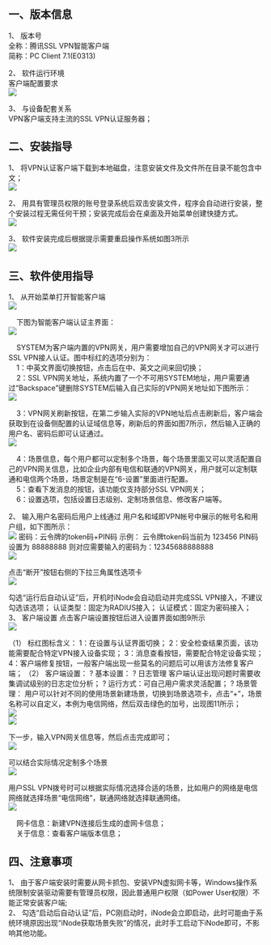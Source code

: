 ## 一、版本信息
1、	版本号  
全称：腾讯SSL VPN智能客户端  
简称：PC Client 7.1(E0313)  

2、	软件运行环境  
客户端配置要求  
![](http://imgcache.tce.fsphere.cn/image/mc.qcloudimg.com/static/img/d55eade39a20b9b1ace332c402f42f48/%7B4EC461C8-435D-49E4-9F6F-0D4D1B516527%7D.png)

3、	与设备配套关系  
VPN客户端支持主流的SSL VPN认证服务器；  

## 二、安装指导
1、	将VPN认证客户端下载到本地磁盘，注意安装文件及文件所在目录不能包含中文；  
![](http://imgcache.tce.fsphere.cn/image/mc.qcloudimg.com/static/img/31f287cb799cadc2aa1b22f8079266e3/1.png)

2、	用具有管理员权限的账号登录系统后双击安装文件，程序会自动进行安装，整个安装过程无需任何干预；安装完成后会在桌面及开始菜单创建快捷方式。  
![](http://imgcache.tce.fsphere.cn/image/mc.qcloudimg.com/static/img/4967e4eec23dc5f403da2f5a0affaf7b/2.png)

3、	软件安装完成后根据提示需要重启操作系统如图3所示  
![](http://imgcache.tce.fsphere.cn/image/mc.qcloudimg.com/static/img/186481109b0a1432ac7462eef6216c69/3.png)
 
## 三、软件使用指导
1、	从开始菜单打开智能客户端  
![](http://imgcache.tce.fsphere.cn/image/mc.qcloudimg.com/static/img/22c28af52d2af714d1aaf7a35243b27e/4.png)

&nbsp;&nbsp;&nbsp;&nbsp;下图为智能客户端认证主界面：  
![](http://imgcache.tce.fsphere.cn/image/mc.qcloudimg.com/static/img/ce79eaef3ca5d372b72fdaedde2ae4f6/5.png)

&nbsp;&nbsp;&nbsp;&nbsp;SYSTEM为客户端内置的VPN网关，用户需要增加自己的VPN网关才可以进行SSL VPN接人认证。图中标红的选项分别为：  
&nbsp;&nbsp;&nbsp;&nbsp;1：中英文界面切换按钮，点击后在中、英文之间来回切换；  
&nbsp;&nbsp;&nbsp;&nbsp;2：SSL VPN网关地址，系统内置了一个不可用SYSTEM地址，用户需要通过“Backspace”键删除SYSTEM后输入自己实际的VPN网关地址如下图所示：  
![](http://imgcache.tce.fsphere.cn/image/mc.qcloudimg.com/static/img/034b03840f45b52f8bf3b6b17141f1b3/6.png)

&nbsp;&nbsp;&nbsp;&nbsp;3：VPN网关刷新按钮，在第二步输入实际的VPN地址后点击刷新后，客户端会获取到在设备侧配置的认证域信息等，刷新后的界面如图7所示，然后输入正确的用户名、密码后即可认证通过。  
![](http://imgcache.tce.fsphere.cn/image/mc.qcloudimg.com/static/img/38b1e114a33975c332b346d29d162562/7.png)

&nbsp;&nbsp;&nbsp;&nbsp;4：场景信息，每个用户都可以定制多个场景，每个场景里面又可以灵活配置自己的VPN网关信息，比如企业内部有电信和联通的VPN网关，用户就可以定制联通和电信两个场景，场景定制是在“6-设置”里面进行配置。  
&nbsp;&nbsp;&nbsp;&nbsp;5：查看下发消息的按钮，该功能仅支持部分SSL VPN网关；  
&nbsp;&nbsp;&nbsp;&nbsp;6：设置选项，包括设置日志级别、定制场景信息、修改客户端等。  


2、	输入用户名密码后用户上线通过
用户名和域即VPN帐号中展示的帐号名和用户组，如下图所示：  
![](http://imgcache.tce.fsphere.cn/image/mc.qcloudimg.com/static/img/791cef1f4e4e075dcdb018801be50bb2/8.png)
密码：云令牌的token码+PIN码
示例：
云令牌token码当前为   123456
PIN码设置为   88888888
则对应需要输入的密码为：12345688888888  
![](http://imgcache.tce.fsphere.cn/image/mc.qcloudimg.com/static/img/3eb34d51fbeb4ae662dcde49cd0af29e/9.png)

点击“断开”按钮右侧的下拉三角属性选项卡  
![](http://imgcache.tce.fsphere.cn/image/mc.qcloudimg.com/static/img/4bfd772e5226837aaeecb5637fb62002/10.png)

勾选“运行后自动认证”后，开机时iNode会自动启动并完成SSL VPN接入，不建议勾选该选项；
认证类型：固定为RADIUS接入；
认证模式：固定为密码接入；
3、	客户端设置
点击客户端设置按钮后进入设置界面如图9所示  
![](http://imgcache.tce.fsphere.cn/image/mc.qcloudimg.com/static/img/5fca697a1e2e22ff0613a98ff9c06c2c/11.png)

（1）	标红图标含义：
1：在设置与认证界面切换；
2：安全检查结果页面，该功能需要配合特定VPN接入设备实现；
3：消息查看按钮，需要配合特定设备实现；
4：客户端修复按钮，一般客户端出现一些莫名的问题后可以用该方法修复客户端；
（2）	客户端设置：
?	基本设置：
?	日志管理
客户端认证出现问题时需要收集调试级别的日志定位分析；
?	运行方式：可自己用户需求灵活配置；
?	场景管理：
    用户可以针对不同的使用场景新建场景，切换到场景选项卡，点击“+”，场景名称可以自定义，本例为电信网络，然后双击绿色的加号，出现图11所示；  
![](http://imgcache.tce.fsphere.cn/image/mc.qcloudimg.com/static/img/20f88ff429e3a1ebad95848a95e6b90f/12.png)  
![](http://imgcache.tce.fsphere.cn/image/mc.qcloudimg.com/static/img/263e6cd09163deea3322648cf2a2dfa9/13.png)

下一步，输入VPN网关信息等，然后点击完成即可；  
![](http://imgcache.tce.fsphere.cn/image/mc.qcloudimg.com/static/img/9c2ee6937d8ad41ced8a9b2b0cd735e8/14.png)

可以结合实际情况定制多个场景  
![](http://imgcache.tce.fsphere.cn/image/mc.qcloudimg.com/static/img/59035642ccf72e1d28512d145e9f1312/15.png)

用户SSL VPN拨号时可以根据实际情况选择合适的场景，比如用户的网络是电信网络就选择场景“电信网络”，联通网络就选择联通网络。  
![](http://imgcache.tce.fsphere.cn/image/mc.qcloudimg.com/static/img/598afca7d138665209aac70fe781ae33/16.png)

&nbsp;&nbsp;&nbsp;&nbsp;网卡信息：新建VPN连接后生成的虚网卡信息；  
&nbsp;&nbsp;&nbsp;&nbsp;关于信息：查看客户端版本信息；

## 四、注意事项
1、	由于客户端安装时需要从网卡抓包、安装VPN虚拟网卡等，Windows操作系统限制安装驱动需要有管理员权限，因此普通用户权限（如Power User权限）不能正常安装客户端;  
2、	勾选“启动后自动认证”后，PC刚启动时，iNode会立即启动，此时可能由于系统环境原因出现“iNode获取场景失败”的情况，此时手工启动下iNode即可，不影响其他功能。




